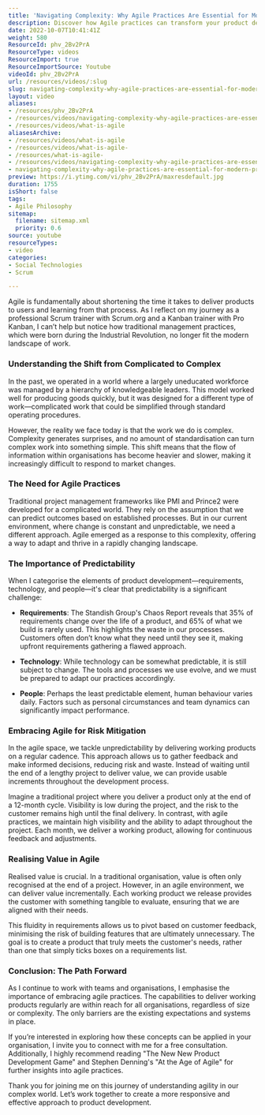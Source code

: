 ```yaml
---
title: 'Navigating Complexity: Why Agile Practices Are Essential for Modern Product Development'
description: Discover how Agile practices can transform your product development in a complex world. Learn to adapt, mitigate risks, and deliver value incrementally.
date: 2022-10-07T10:41:41Z
weight: 580
ResourceId: phv_2Bv2PrA
ResourceType: videos
ResourceImport: true
ResourceImportSource: Youtube
videoId: phv_2Bv2PrA
url: /resources/videos/:slug
slug: navigating-complexity-why-agile-practices-are-essential-for-modern-product-development
layout: video
aliases:
- /resources/phv_2Bv2PrA
- /resources/videos/navigating-complexity-why-agile-practices-are-essential-for-modern-product-development
- /resources/videos/what-is-agile
aliasesArchive:
- /resources/videos/what-is-agile
- /resources/videos/what-is-agile-
- /resources/what-is-agile-
- /resources/videos/navigating-complexity-why-agile-practices-are-essential-for-modern-product-development
- navigating-complexity-why-agile-practices-are-essential-for-modern-product-development
preview: https://i.ytimg.com/vi/phv_2Bv2PrA/maxresdefault.jpg
duration: 1755
isShort: false
tags:
- Agile Philosophy
sitemap:
  filename: sitemap.xml
  priority: 0.6
source: youtube
resourceTypes:
- video
categories:
- Social Technologies
- Scrum

---
```

Agile is fundamentally about shortening the time it takes to deliver products to users and learning from that process. As I reflect on my journey as a professional Scrum trainer with Scrum.org and a Kanban trainer with Pro Kanban, I can’t help but notice how traditional management practices, which were born during the Industrial Revolution, no longer fit the modern landscape of work. 

### Understanding the Shift from Complicated to Complex

In the past, we operated in a world where a largely uneducated workforce was managed by a hierarchy of knowledgeable leaders. This model worked well for producing goods quickly, but it was designed for a different type of work—complicated work that could be simplified through standard operating procedures. 

However, the reality we face today is that the work we do is complex. Complexity generates surprises, and no amount of standardisation can turn complex work into something simple. This shift means that the flow of information within organisations has become heavier and slower, making it increasingly difficult to respond to market changes. 

### The Need for Agile Practices

Traditional project management frameworks like PMI and Prince2 were developed for a complicated world. They rely on the assumption that we can predict outcomes based on established processes. But in our current environment, where change is constant and unpredictable, we need a different approach. Agile emerged as a response to this complexity, offering a way to adapt and thrive in a rapidly changing landscape.

### The Importance of Predictability

When I categorise the elements of product development—requirements, technology, and people—it's clear that predictability is a significant challenge:

- **Requirements**: The Standish Group's Chaos Report reveals that 35% of requirements change over the life of a product, and 65% of what we build is rarely used. This highlights the waste in our processes. Customers often don’t know what they need until they see it, making upfront requirements gathering a flawed approach.

- **Technology**: While technology can be somewhat predictable, it is still subject to change. The tools and processes we use evolve, and we must be prepared to adapt our practices accordingly.

- **People**: Perhaps the least predictable element, human behaviour varies daily. Factors such as personal circumstances and team dynamics can significantly impact performance.

### Embracing Agile for Risk Mitigation

In the agile space, we tackle unpredictability by delivering working products on a regular cadence. This approach allows us to gather feedback and make informed decisions, reducing risk and waste. Instead of waiting until the end of a lengthy project to deliver value, we can provide usable increments throughout the development process.

Imagine a traditional project where you deliver a product only at the end of a 12-month cycle. Visibility is low during the project, and the risk to the customer remains high until the final delivery. In contrast, with agile practices, we maintain high visibility and the ability to adapt throughout the project. Each month, we deliver a working product, allowing for continuous feedback and adjustments.

### Realising Value in Agile

Realised value is crucial. In a traditional organisation, value is often only recognised at the end of a project. However, in an agile environment, we can deliver value incrementally. Each working product we release provides the customer with something tangible to evaluate, ensuring that we are aligned with their needs.

This fluidity in requirements allows us to pivot based on customer feedback, minimising the risk of building features that are ultimately unnecessary. The goal is to create a product that truly meets the customer's needs, rather than one that simply ticks boxes on a requirements list.

### Conclusion: The Path Forward

As I continue to work with teams and organisations, I emphasise the importance of embracing agile practices. The capabilities to deliver working products regularly are within reach for all organisations, regardless of size or complexity. The only barriers are the existing expectations and systems in place.

If you’re interested in exploring how these concepts can be applied in your organisation, I invite you to connect with me for a free consultation. Additionally, I highly recommend reading "The New New Product Development Game" and Stephen Denning's "At the Age of Agile" for further insights into agile practices.

Thank you for joining me on this journey of understanding agility in our complex world. Let’s work together to create a more responsive and effective approach to product development.
